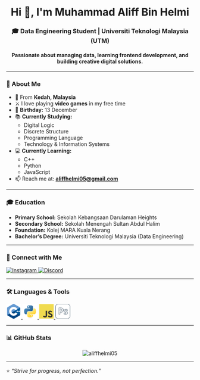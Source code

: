 <!-- Header Section -->
<h1 align="center">Hi 👋, I'm Muhammad Aliff Bin Helmi</h1>
<h3 align="center">🎓 Data Engineering Student | Universiti Teknologi Malaysia (UTM)</h3>
<h4 align="center">Passionate about managing data, learning frontend development, and building creative digital solutions.</h4>

---

### 🌱 About Me  

- 🏡 From **Kedah, Malaysia**  
- ⚔️ I love playing **video games** in my free time  
- 🎂 **Birthday:** 13 December  
- 📚 **Currently Studying:**  
  - Digital Logic  
  - Discrete Structure  
  - Programming Language  
  - Technology & Information Systems  
- 💻 **Currently Learning:**  
  - C++  
  - Python  
  - JavaScript  
- 📫 Reach me at: **aliffhelmi05@gmail.com**

---

### 🎓 Education  

- **Primary School:** Sekolah Kebangsaan Darulaman Heights  
- **Secondary School:** Sekolah Menengah Sultan Abdul Halim  
- **Foundation:** Kolej MARA Kuala Nerang  
- **Bachelor’s Degree:** Universiti Teknologi Malaysia (Data Engineering)  

---

### 🤝 Connect with Me  

<p align="left">
<a href="https://instagram.com/koyajoestar" target="_blank">
  <img src="https://raw.githubusercontent.com/rahuldkjain/github-profile-readme-generator/master/src/images/icons/Social/instagram.svg" alt="Instagram" width="40" height="30"/>
</a>
<a href="https://discord.gg/keyunah" target="_blank">
  <img src="https://raw.githubusercontent.com/rahuldkjain/github-profile-readme-generator/master/src/images/icons/Social/discord.svg" alt="Discord" width="40" height="30"/>
</a>
</p>

---

### 🛠️ Languages & Tools  

<p align="left">
  <a href="https://www.w3schools.com/cpp/" target="_blank" rel="noreferrer">
    <img src="https://raw.githubusercontent.com/devicons/devicon/master/icons/cplusplus/cplusplus-original.svg" alt="C++" width="40" height="40"/>
  </a>
  <a href="https://www.python.org/" target="_blank" rel="noreferrer">
    <img src="https://raw.githubusercontent.com/devicons/devicon/master/icons/python/python-original.svg" alt="Python" width="40" height="40"/>
  </a>
  <a href="https://developer.mozilla.org/en-US/docs/Web/JavaScript" target="_blank" rel="noreferrer">
    <img src="https://raw.githubusercontent.com/devicons/devicon/master/icons/javascript/javascript-original.svg" alt="JavaScript" width="40" height="40"/>
  </a>
  <a href="https://www.photoshop.com/en" target="_blank" rel="noreferrer">
    <img src="https://raw.githubusercontent.com/devicons/devicon/master/icons/photoshop/photoshop-line.svg" alt="Photoshop" width="40" height="40"/>
  </a>
</p>

---

### 📊 GitHub Stats  

<p align="center">
  <img src="https://github-readme-stats.vercel.app/api?username=aliffhelmi05&show_icons=true&theme=tokyonight" alt="aliffhelmi05" />
</p>

---

⭐ *“Strive for progress, not perfection.”*
